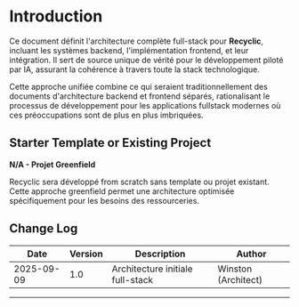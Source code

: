 # Introduction

Ce document définit l'architecture complète full-stack pour **Recyclic**, incluant les systèmes backend, l'implémentation frontend, et leur intégration. Il sert de source unique de vérité pour le développement piloté par IA, assurant la cohérence à travers toute la stack technologique.

Cette approche unifiée combine ce qui seraient traditionnellement des documents d'architecture backend et frontend séparés, rationalisant le processus de développement pour les applications fullstack modernes où ces préoccupations sont de plus en plus imbriquées.

## Starter Template or Existing Project

**N/A - Projet Greenfield**

Recyclic sera développé from scratch sans template ou projet existant. Cette approche greenfield permet une architecture optimisée spécifiquement pour les besoins des ressourceries.

## Change Log

| Date | Version | Description | Author |
|------|---------|-------------|---------|
| 2025-09-09 | 1.0 | Architecture initiale full-stack | Winston (Architect) |

---
